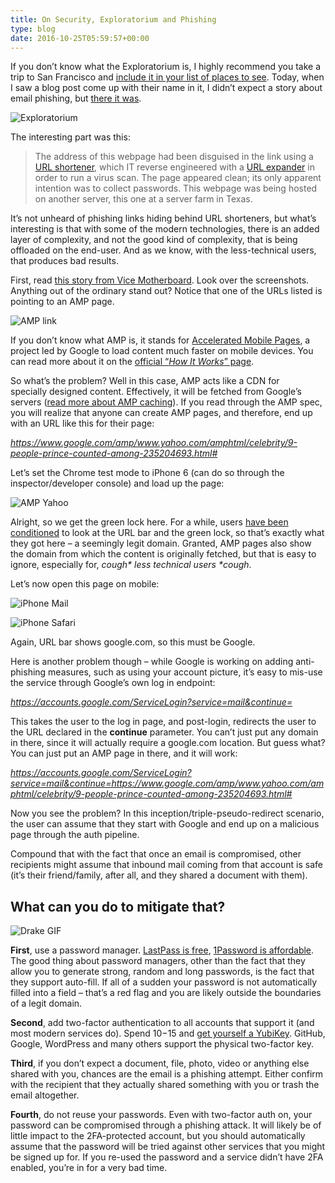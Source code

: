 ```yaml
---
title: On Security, Exploratorium and Phishing
type: blog
date: 2016-10-25T05:59:57+00:00
---
```


If you don&#8217;t know what the Exploratorium is, I highly recommend you take a trip to San Francisco and [include it in your list of places to see][1]. Today, when I saw a blog post come up with their name in it, I didn&#8217;t expect a story about email phishing, but [there it was][2].

![Exploratorium](/images/postmedia/on-security-exploratorium-and-phishing/Screenshot-2016-10-24-22.15.03.png)

The interesting part was this:

> The address of this webpage had been disguised in the link using a [URL shortener][3], which IT reverse engineered with a [URL expander][4] in order to run a virus scan. The page appeared clean; its only apparent intention was to collect passwords. This webpage was being hosted on another server, this one at a server farm in Texas.

It&#8217;s not unheard of phishing links hiding behind URL shorteners, but what&#8217;s interesting is that with some of the modern technologies, there is an added layer of complexity, and not the good kind of complexity, that is being offloaded on the end-user. And as we know, with the less-technical users, that produces bad results.

First, read [this story from Vice Motherboard][5]. Look over the screenshots. Anything out of the ordinary stand out? Notice that one of the URLs listed is pointing to an AMP page.

![AMP link](/images/postmedia/on-security-exploratorium-and-phishing/Screenshot-2016-10-24-22.16.03.png)

If you don&#8217;t know what AMP is, it stands for [Accelerated Mobile Pages][6], a project led by Google to load content much faster on mobile devices. You can read more about it on the [official &#8220;_How It Works_&#8221; page][7].

So what&#8217;s the problem? Well in this case, AMP acts like a CDN for specially designed content. Effectively, it will be fetched from Google&#8217;s servers ([read more about AMP caching][8]). If you read through the AMP spec, you will realize that anyone can create AMP pages, and therefore, end up with an URL like this for their page:

_https://www.google.com/amp/www.yahoo.com/amphtml/celebrity/9-people-prince-counted-among-235204693.html#_

Let&#8217;s set the Chrome test mode to iPhone 6 (can do so through the inspector/developer console) and load up the page:

![AMP Yahoo](/images/postmedia/on-security-exploratorium-and-phishing/Screenshot-2016-10-24-22.25.41.png)

Alright, so we get the green lock here. For a while, users [have been][9] [conditioned][10] to look at the URL bar and the green lock, so that&#8217;s exactly what they got here &#8211; a seemingly legit domain. Granted, AMP pages also show the domain from which the content is originally fetched, but that is easy to ignore, especially for, *_cough_\* less technical users \*_cough_*.

Let&#8217;s now open this page on mobile:

![iPhone Mail](/images/postmedia/on-security-exploratorium-and-phishing/IMG_2765.png)

![iPhone Safari](/images/postmedia/on-security-exploratorium-and-phishing/IMG_2766.png)

Again, URL bar shows google.com, so this must be Google.

Here is another problem though &#8211; while Google is working on adding anti-phishing measures, such as using your account picture, it&#8217;s easy to mis-use the service through Google&#8217;s own log in endpoint:

_https://accounts.google.com/ServiceLogin?service=mail&continue=_

This takes the user to the log in page, and post-login, redirects the user to the URL declared in the **continue** parameter. You can&#8217;t just put any domain in there, since it will actually require a google.com location. But guess what? You can just put an AMP page in there, and it will work:

_https://accounts.google.com/ServiceLogin?service=mail&continue=https://www.google.com/amp/www.yahoo.com/amphtml/celebrity/9-people-prince-counted-among-235204693.html#_

Now you see the problem? In this inception/triple-pseudo-redirect scenario, the user can assume that they start with Google and end up on a malicious page through the auth pipeline.

Compound that with the fact that once an email is compromised, other recipients might assume that inbound mail coming from that account is safe (it&#8217;s their friend/family, after all, and they shared a document with them).

## What can you do to mitigate that?

![Drake GIF](/images/postmedia/on-security-exploratorium-and-phishing/giphy.gif)

**First**, use a password manager. [LastPass is free][11], [1Password is affordable][12]. The good thing about password managers, other than the fact that they allow you to generate strong, random and long passwords, is the fact that they support auto-fill. If all of a sudden your password is not automatically filled into a field &#8211; that&#8217;s a red flag and you are likely outside the boundaries of a legit domain.

**Second**, add two-factor authentication to all accounts that support it (and most modern services do). Spend $10-$15 and [get yourself a YubiKey][13]. GitHub, Google, WordPress and many others support the physical two-factor key.

**Third**, if you don&#8217;t expect a document, file, photo, video or anything else shared with you, chances are the email is a phishing attempt. Either confirm with the recipient that they actually shared something with you or trash the email altogether.

**Fourth**, do not reuse your passwords. Even with two-factor auth on, your password can be compromised through a phishing attack. It will likely be of little impact to the 2FA-protected account, but you should automatically assume that the password will be tried against other services that you might be signed up for. If you re-used the password and a service didn&#8217;t have 2FA enabled, you&#8217;re in for a very bad time.

 [1]: https://binged.it/2ezWRGB
 [2]: https://www.exploratorium.edu/blogs/tangents/we-got-phished-2
 [3]: http://tinyurl.com/
 [4]: http://urlex.org/
 [5]: http://motherboard.vice.com/read/how-hackers-broke-into-john-podesta-and-colin-powells-gmail-accounts
 [6]: https://www.ampproject.org/
 [7]: https://www.ampproject.org/learn/how-amp-works/
 [8]: https://developers.google.com/amp/cache/overview
 [9]: https://safety.yahoo.com/Security/PHISHING-SITE.html
 [10]: http://lifehacker.com/5873050/how-to-boost-your-phishing-scam-detection-skills
 [11]: https://lastpass.com/
 [12]: https://1password.com/
 [13]: https://www.amazon.com/s/ref=nav_ya_signin?url=search-alias%3Daps&field-keywords=yubikey&